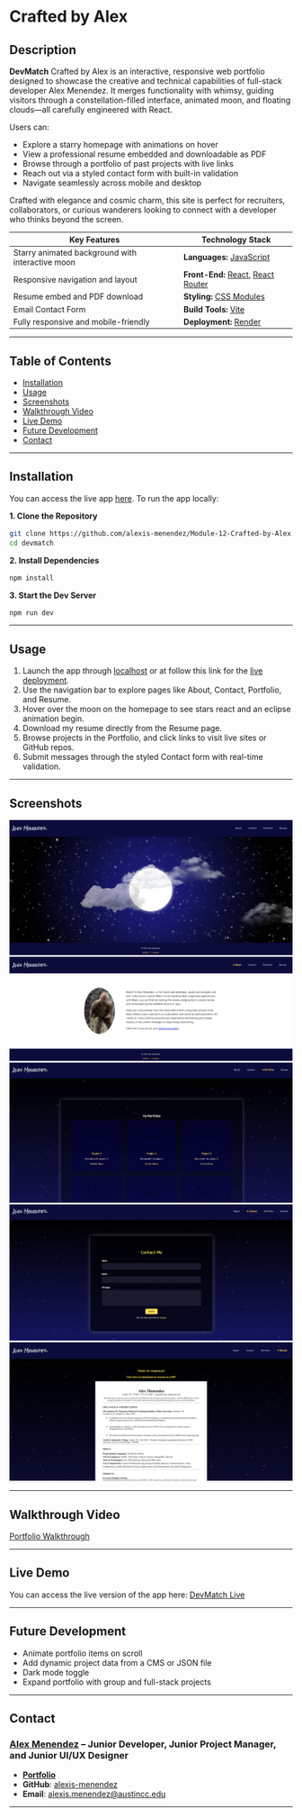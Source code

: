 # Crafted by Alex

## **Description**

**DevMatch** Crafted by Alex is an interactive, responsive web portfolio designed to showcase the creative and technical capabilities of full-stack developer Alex Menendez. It merges functionality with whimsy, guiding visitors through a constellation-filled interface, animated moon, and floating clouds—all carefully engineered with React.

Users can:

- Explore a starry homepage with animations on hover
- View a professional resume embedded and downloadable as PDF
- Browse through a portfolio of past projects with live links
- Reach out via a styled contact form with built-in validation
- Navigate seamlessly across mobile and desktop

Crafted with elegance and cosmic charm, this site is perfect for recruiters, collaborators, or curious wanderers looking to connect with a developer who thinks beyond the screen.

| **Key Features**                                 | **Technology Stack**                                                                 |
| ------------------------------------------------ | ------------------------------------------------------------------------------------ |
| Starry animated background with interactive moon | **Languages:** [JavaScript](https://developer.mozilla.org/)                          |
| Responsive navigation and layout                 | **Front-End:** [React](https://react.dev/), [React Router](https://reactrouter.com/) |
| Resume embed and PDF download                    | **Styling:** [CSS Modules](https://github.com/css-modules/css-modules)               |
| Email Contact Form                               | **Build Tools:** [Vite](https://vitejs.dev/)                                         |
| Fully responsive and mobile-friendly             | **Deployment:** [Render](https://render.com/)                                        |

---

## Table of Contents

- [Installation](#installation)
- [Usage](#usage)
- [Screenshots](#screenshots)
- [Walkthrough Video](#walkthrough-video)
- [Live Demo](#live-demo)
- [Future Development](#future-development)
- [Contact](#contact)

---

## Installation

You can access the live app [here](https://alex-menendez.onrender.com/). To run the app locally:

**1. Clone the Repository**

```bash
git clone https://github.com/alexis-menendez/Module-12-Crafted-by-Alex.git
cd devmatch
```

**2. Install Dependencies**

```bash
npm install
```

**3. Start the Dev Server**

```bash
npm run dev
```

---

## Usage
1. Launch the app through [localhost](http://localhost:5173) or at follow this link for the [live deployment](https://alex-menendez.onrender.com/).
2. Use the navigation bar to explore pages like About, Contact, Portfolio, and Resume.
3. Hover over the moon on the homepage to see stars react and an eclipse animation begin.
4. Download my resume directly from the Resume page.
5. Browse projects in the Portfolio, and click links to visit live sites or GitHub repos.
6. Submit messages through the styled Contact form with real-time validation.

---

## Screenshots

![homepage-screenshot](https://github.com/alexis-menendez/Module-12-Crafted-By-Alex/blob/main/Assets/p-home.png?raw=true)
![about-screenshot](https://github.com/alexis-menendez/Module-12-Crafted-By-Alex/blob/main/Assets/p-about.png?raw=true)
![portfolio-screenshot](https://github.com/alexis-menendez/Module-12-Crafted-By-Alex/blob/main/Assets/p-portfolio.png?raw=true)
![contact-screenshot](https://github.com/alexis-menendez/Module-12-Crafted-By-Alex/blob/main/Assets/p-contact.png?raw=true)
![resume-screenshot](https://github.com/alexis-menendez/Module-12-Crafted-By-Alex/blob/main/Assets/p-resume.png?raw=true)



---

## Walkthrough Video

[Portfolio Walkthrough](https://drive.google.com/file/d/1xTYGZXhS27lcVUFJ1mtKC4FvDFeLgCee/view?usp=sharing)

---

## Live Demo

You can access the live version of the app here: [DevMatch Live](https://alex-menendez.onrender.com/)

---

## Future Development

- Animate portfolio items on scroll
- Add dynamic project data from a CMS or JSON file
- Dark mode toggle
- Expand portfolio with group and full-stack projects

---

## Contact

### [**Alex Menendez**](https://alex-menendez.onrender.com/) – Junior Developer, Junior Project Manager, and Junior UI/UX Designer

- [**Portfolio**](https://alex-menendez.onrender.com/)
- **GitHub**: [alexis-menendez](https://github.com/alexis-menendez)
- **Email**: [alexis.menendez@austincc.edu](https://alex-menendez.onrender.com/contact)

---

